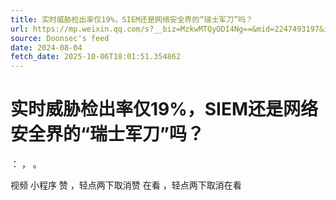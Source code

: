 ```yaml
---
title: 实时威胁检出率仅19%，SIEM还是网络安全界的“瑞士军刀”吗？
url: https://mp.weixin.qq.com/s?__biz=MzkwMTQyODI4Ng==&mid=2247493197&idx=1&sn=68f51b61a7e52ce56642663d1dbf06a9
source: Doonsec's feed
date: 2024-08-04
fetch_date: 2025-10-06T18:01:51.354862
---
```


# 实时威胁检出率仅19%，SIEM还是网络安全界的“瑞士军刀”吗？

：
，
。

视频
小程序
赞
，轻点两下取消赞
在看
，轻点两下取消在看